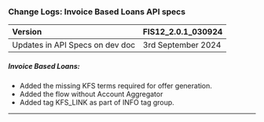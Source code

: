 ### Change Logs:  Invoice Based Loans API specs

| Version                         | FIS12_2.0.1_030924 |
| :------------------------------ | :----------------- |
| Updates in API Specs on dev doc | 3rd September 2024      |

##### Invoice Based Loans:

- Added the missing KFS terms required for offer generation.
- Added the flow without Account Aggregator
- Added tag KFS_LINK as part of INFO tag group.


---

#####
